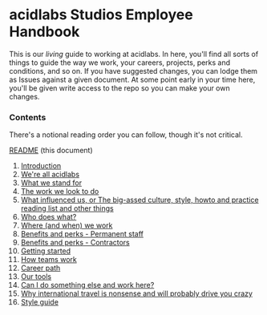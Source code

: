 # acidlabs Studios Employee Handbook

This is our _living_ guide to working at acidlabs. In here, you'll find all sorts of things to guide the way we work, your careers, projects, perks and conditions, and so on. If you have suggested changes, you can lodge them as Issues against a given document. At some point early in your time here, you'll be given write access to the repo so you can make your own changes.

### Contents

There's a notional reading order you can follow, though it's not critical.

[README](README.md) (this document)
1. [Introduction](introduction.md)
2. [We're all acidlabs](were-all-acidlabs-studios.md)
3. [What we stand for](what-we-stand-for.md)
4. [The work we look to do](the-work-we-look-to-do.md)
5. [What influenced us, or The big-assed culture, style, howto and practice reading list and other things](influences.md)
6. [Who does what?](who-does-what.md)
7. [Where (and when) we work](where-we-work.md)
8. [Benefits and perks - Permanent staff](benefits-and-perks.md)
9. [Benefits and perks - Contractors](benefits-and-perks-contractors.md)
10. [Getting started](getting-started.md)
11. [How teams work](how-teams-work.md)
12. [Career path](career-path.md)
13. [Our tools](our-tools.md)
14. [Can I do something else and work here?](moonlighting.md)
15. [Why international travel is nonsense and will probably drive you crazy](international-travel.md)
16. [Style guide](style-guide.md)
